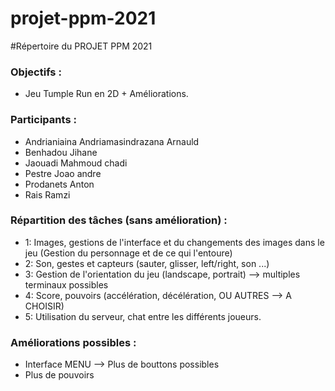 # projet-ppm-2021

#Répertoire du PROJET PPM 2021 

### Objectifs : 
- Jeu Tumple Run en 2D + Améliorations. 

### Participants : 
- Andrianiaina Andriamasindrazana Arnauld 
- Benhadou     Jihane
- Jaouadi      Mahmoud chadi
- Pestre       Joao andre
- Prodanets    Anton
- Rais         Ramzi       

### Répartition des tâches (sans amélioration) : 
- 1: Images, gestions de l'interface et du changements des images dans le jeu (Gestion du personnage et de ce qui l'entoure)  
- 2: Son, gestes et capteurs (sauter, glisser, left/right, son ...)
- 3: Gestion de l'orientation du jeu (landscape, portrait) --> multiples terminaux possibles
- 4: Score, pouvoirs (accélération, décélération, OU AUTRES --> A CHOISIR)
- 5: Utilisation du serveur, chat entre les différents joueurs.

### Améliorations possibles : 
- Interface MENU --> Plus de bouttons possibles  
- Plus de pouvoirs 
